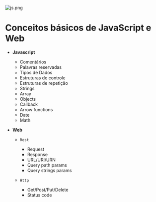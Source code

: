  ![js.png](https://i0.wp.com/www.ramosdainformatica.com.br/wp-content/uploads/2017/01/O-que-%C3%A9-Javascript-e-seus-frameworks-Uma-Introdu%C3%A7%C3%A3o.png?fit=800%2C300&ssl=1)

# Conceitos básicos de JavaScript e Web

- **Javascript**
  - Comentários
  - Palavras reservadas
  - Tipos de Dados
  - Estruturas de controle
  - Estruturas de repetição
  - Strings
  - Array
  - Objects
  - Callback
  - Arrow functions
  - Date
  - Math

- **Web**
  - `Rest`
    - Request
    - Response
    - URL/URI/URN
    - Query path params
     - Query strings params
  
  - `Http`
    - Get/Post/Put/Delete
    - Status code
  
  
